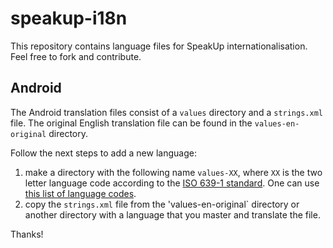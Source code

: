 speakup-i18n
============

This repository contains language files for SpeakUp internationalisation. Feel free to fork and contribute.

Android
-------

The Android translation files consist of a `values` directory and a `strings.xml` file. The original 
English translation file can be found in the `values-en-original` directory.

Follow the next steps to add a new language:
1. make a directory with the following name `values-XX`, where `XX` is the two letter language code 
according to the [ISO 639-1 standard](http://en.wikipedia.org/wiki/ISO_639-1). One can use [this list 
of language codes](http://en.wikipedia.org/wiki/List_of_ISO_639-1_codes).
2. copy the `strings.xml` file from the 'values-en-original` directory or another directory with a 
language that you master and translate the file. 

Thanks!
